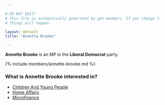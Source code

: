 ```yaml
---

# DO NOT EDIT!
# This file is automatically generated by get-members. If you change it, bad
# things will happen.

layout: default
title: "Annette Brooke"

---
```


**Annette Brooke** is an MP in the **Liberal Democrat** party.

{% include members/annette-brooke.md %}

### What is Annette Brooke interested in?


* [Children And Young People](/interests/children-and-young-people.html)
* [Home Affairs](/interests/home-affairs.html)
* [Microfinance](/interests/microfinance.html)
